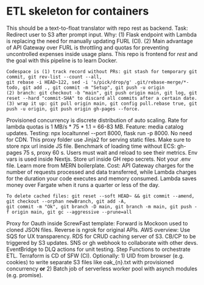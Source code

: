 # ETL skeleton for containers
This should be a text-to-float translator with repo rest as backend. Task: Redirect user to S3 after prompt input. Why: (1) Flask endpoint with Lambda is replacing the need for manually updating FURL (CI). (2) Main advantage of API Gateway over FURL is throttling and quotas for preventing uncontrolled expenses inside usage plans. This repo is frontend for *rest* and the goal with this pipeline is to learn Docker.

```
Codespace is (1) track record without PRs: git stash for temporary git commit, git rev-list --count --all,
git rebase -i HEAD~122, sed -i 's/pick/drop/g' .git/rebase-merge/*-todo, git add ., git commit -m "Setup", git push -u origin 
(2) branch: git checkout -b "main", git push origin main, git log, git reset --hard "commit-SHA" to discard all commits after a certain date. 
(3) wrap it up: git pull origin main, git config pull.rebase true, git push -u origin, git push origin gh-pages --force.
```

Provisioned concurrency is discrete distribution of auto scaling. Rate for lambda quotas is 1 MB/s * 75 * 1.1 = 66-83 MB. Feature: media catalog updates. Testing: npx localtunnel --port 8000, flask run -p 8000. No need for CDN. This proxy folder use Jinja2 for serving static files. Make sure to store npx url inside JS file. Benchmark of loading time without ECS: gh-pages 75 s, proxy 60 s. Users must wait and reload to see their metrics. Env vars is used inside Nextjs. Store url inside GH repo secrets. Not your .env file. Learn more from MERN boilerplate. Cost: API Gateway charges for the number of requests processed and data transferred, while Lambda charges for the duration your code executes and memory consumed. Lambda saves money over Fargate when it runs a quarter or less of the day.

```
To delete cached files: git reset --soft HEAD~ && git commit --amend, git checkout --orphan newBranch, git add -A,
git commit -m "Ok", git branch -D main, git branch -m main, git push -f origin main, git gc --aggressive --prune=all 
```

Proxy for Oauth inside ScrewFast template: Forward is Mockoon used to cloned JSON files. Reverse is ngrok for original APIs. AWS overview: Use SQS for UX transparency. RDS for CRUD caching server of S3. CB/CP to be triggered by S3 updates. SNS or gh webhook to collaborate with other devs. EventBridge to DLQ actions for unit testing. Step Functions to orchestrate ETL. Terraform is CD of SFW (CI). Optionally: 1) UID from browser (e.g. cookies) to write separate S3 files like oak_{n}.txt with provisioned concurrency **or** 2) Batch job of serverless worker pool with asynch modules (e.g. promise).
